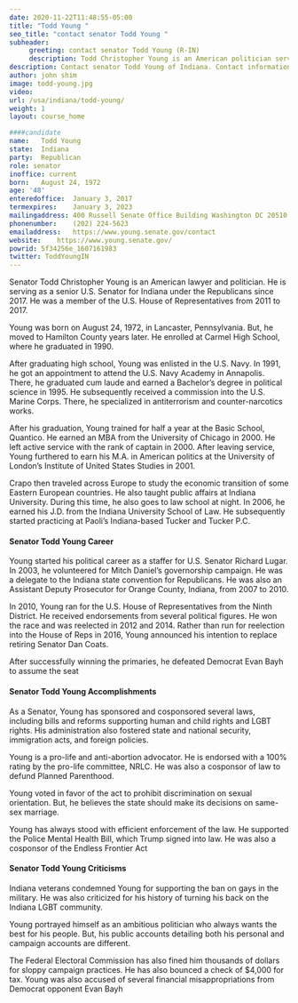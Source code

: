```yaml
---
date: 2020-11-22T11:48:55-05:00
title: "Todd Young "
seo_title: "contact senator Todd Young "
subheader:
     greeting: contact senator Todd Young (R-IN) 
     description: Todd Christopher Young is an American politician serving as the senior United States Senator from Indiana since 2017. From 2011 to 2017 he was the U.S. Representative for Indiana's 9th congressional district. Young is a member of the Republican Party.
description: Contact senator Todd Young of Indiana. Contact information for Todd Young includes email address, phone number, and mailing address.
author: john shim
image: todd-young.jpg
video:
url: /usa/indiana/todd-young/
weight: 1
layout: course_home

####candidate
name:	Todd Young
state:	Indiana
party:	Republican
role: senator
inoffice: current
born:	August 24, 1972
age: '48'
enteredoffice:	January 3, 2017
termexpires:	January 3, 2023
mailingaddress:	400 Russell Senate Office Building Washington DC 20510
phonenumber:	(202) 224-5623
emailaddress:	https://www.young.senate.gov/contact
website:	https://www.young.senate.gov/
powrid: 5f34256e_1607161983
twitter: ToddYoungIN
---
```


Senator Todd Christopher Young is an American lawyer and politician. He is serving as a senior U.S. Senator for Indiana under the Republicans since 2017. He was a member of the U.S. House of Representatives from 2011 to 2017.

Young was born on August 24, 1972, in Lancaster, Pennsylvania. But, he moved to Hamilton County years later. He enrolled at Carmel High School, where he graduated in 1990.

After graduating high school, Young was enlisted in the U.S. Navy. In 1991, he got an appointment to attend the U.S. Navy Academy in Annapolis. There, he graduated cum laude and earned a Bachelor’s degree in political science in 1995. He subsequently received a commission into the U.S. Marine Corps. There, he specialized in antiterrorism and counter-narcotics works.

After his graduation, Young trained for half a year at the Basic School, Quantico. He earned an MBA from the University of Chicago in 2000. He left active service with the rank of captain in 2000. After leaving service, Young furthered to earn his M.A. in American politics at the University of London’s Institute of United States Studies in 2001.

Crapo then traveled across Europe to study the economic transition of some Eastern European countries. He also taught public affairs at Indiana University. During this time, he also goes to law school at night. In 2006, he earned his J.D. from the Indiana University School of Law. He subsequently started practicing at Paoli’s Indiana-based Tucker and Tucker P.C.

#### Senator Todd Young Career
Young started his political career as a staffer for U.S. Senator Richard Lugar. In 2003, he volunteered for Mitch Daniel’s governorship campaign. He was a delegate to the Indiana state convention for Republicans. He was also an Assistant Deputy Prosecutor for Orange County, Indiana, from 2007 to 2010.

In 2010, Young ran for the U.S. House of Representatives from the Ninth District. He received endorsements from several political figures. He won the race and was reelected in 2012 and 2014. Rather than run for reelection into the House of Reps in 2016, Young announced his intention to replace retiring Senator Dan Coats.

After successfully winning the primaries, he defeated Democrat Evan Bayh to assume the seat

#### Senator Todd Young Accomplishments

As a Senator, Young has sponsored and cosponsored several laws, including bills and reforms supporting human and child rights and LGBT rights. His administration also fostered state and national security, immigration acts, and foreign policies.

Young is a pro-life and anti-abortion advocator. He is endorsed with a 100% rating by the pro-life committee, NRLC. He was also a cosponsor of law to defund Planned Parenthood.

Young voted in favor of the act to prohibit discrimination on sexual orientation. But, he believes the state should make its decisions on same-sex marriage.

Young has always stood with efficient enforcement of the law. He supported the Police Mental Health Bill, which Trump signed into law. He was also a cosponsor of the Endless Frontier Act

#### Senator Todd Young Criticisms

Indiana veterans condemned Young for supporting the ban on gays in the military. He was also criticized for his history of turning his back on the Indiana LGBT community.

Young portrayed himself as an ambitious politician who always wants the best for his people. But, his public accounts detailing both his personal and campaign accounts are different.

The Federal Electoral Commission has also fined him thousands of dollars for sloppy campaign practices. He has also bounced a check of $4,000 for tax. Young was also accused of several financial misappropriations from Democrat opponent Evan Bayh

